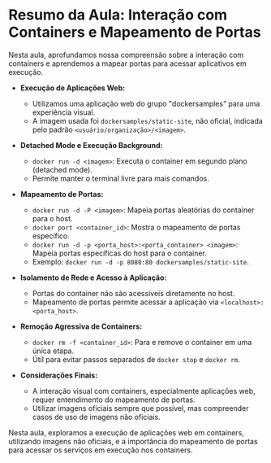 # Resumo da Aula: Interação com Containers e Mapeamento de Portas

Nesta aula, aprofundamos nossa compreensão sobre a interação com containers e aprendemos a mapear portas para acessar aplicativos em execução.

- **Execução de Aplicações Web:**
  - Utilizamos uma aplicação web do grupo "dockersamples" para uma experiência visual.
  - A imagem usada foi `dockersamples/static-site`, não oficial, indicada pelo padrão `<usuário/organização>/<imagem>`.

- **Detached Mode e Execução Background:**
  - `docker run -d <imagem>`: Executa o container em segundo plano (detached mode).
  - Permite manter o terminal livre para mais comandos.

- **Mapeamento de Portas:**
  - `docker run -d -P <imagem>`: Mapeia portas aleatórias do container para o host.
  - `docker port <container_id>`: Mostra o mapeamento de portas específico.
  - `docker run -d -p <porta_host>:<porta_container> <imagem>`: Mapeia portas específicas do host para o container.
  - Exemplo: `docker run -d -p 8080:80 dockersamples/static-site`.

- **Isolamento de Rede e Acesso à Aplicação:**
  - Portas do container não são acessíveis diretamente no host.
  - Mapeamento de portas permite acessar a aplicação via `<localhost>:<porta_host>`.

- **Remoção Agressiva de Containers:**
  - `docker rm -f <container_id>`: Para e remove o container em uma única etapa.
  - Útil para evitar passos separados de `docker stop` e `docker rm`.

- **Considerações Finais:**
  - A interação visual com containers, especialmente aplicações web, requer entendimento do mapeamento de portas.
  - Utilizar imagens oficiais sempre que possível, mas compreender casos de uso de imagens não oficiais.

Nesta aula, exploramos a execução de aplicações web em containers, utilizando imagens não oficiais, e a importância do mapeamento de portas para acessar os serviços em execução nos containers.
